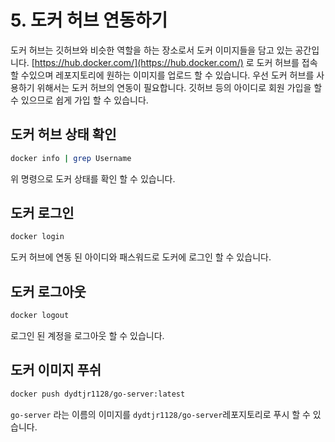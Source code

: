 # 5. 도커 허브 연동하기

도커 허브는 깃허브와 비슷한 역할을 하는 장소로서 도커 이미지들을 담고 있는 공간입니다. [https://hub.docker.com/](https://hub.docker.com/) 로 도커 허브를 접속할 수있으며 레포지토리에 원하는 이미지를 업로드 할 수 있습니다. 우선 도커 허브를 사용하기 위해서는 도커 허브의 연동이 필요합니다. 깃허브 등의 아이디로 회원 가입을 할 수 있으므로 쉽게 가입 할 수 있습니다.

## 도커 허브 상태 확인

```bash
docker info | grep Username
```

위 명령으로 도커 상태를 확인 할 수 있습니다.

## 도커 로그인

```bash
docker login
```

도커 허브에 연동 된 아이디와 패스워드로 도커에 로그인 할 수 있습니다.

## 도커 로그아웃

```bash
docker logout
```

로그인 된 계정을 로그아웃 할 수 있습니다.

## 도커 이미지 푸쉬

```bash
docker push dydtjr1128/go-server:latest
```

 `go-server` 라는 이름의 이미지를  `dydtjr1128/go-server`레포지토리로 푸시 할 수 있습니다.

